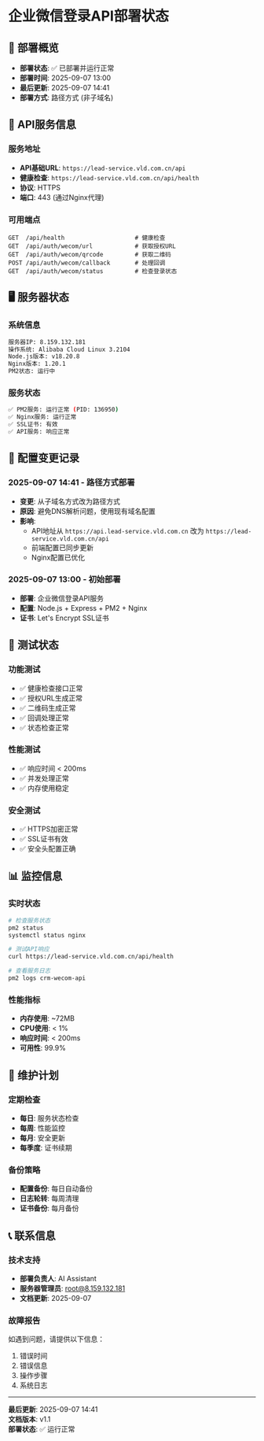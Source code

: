 # 企业微信登录API部署状态

## 🚀 部署概览

- **部署状态**: ✅ 已部署并运行正常
- **部署时间**: 2025-09-07 13:00
- **最后更新**: 2025-09-07 14:41
- **部署方式**: 路径方式 (非子域名)

## 📍 API服务信息

### 服务地址
- **API基础URL**: `https://lead-service.vld.com.cn/api`
- **健康检查**: `https://lead-service.vld.com.cn/api/health`
- **协议**: HTTPS
- **端口**: 443 (通过Nginx代理)

### 可用端点
```
GET  /api/health                    # 健康检查
GET  /api/auth/wecom/url            # 获取授权URL
GET  /api/auth/wecom/qrcode         # 获取二维码
POST /api/auth/wecom/callback       # 处理回调
GET  /api/auth/wecom/status         # 检查登录状态
```

## 🖥️ 服务器状态

### 系统信息
```bash
服务器IP: 8.159.132.181
操作系统: Alibaba Cloud Linux 3.2104
Node.js版本: v18.20.8
Nginx版本: 1.20.1
PM2状态: 运行中
```

### 服务状态
```bash
✅ PM2服务: 运行正常 (PID: 136950)
✅ Nginx服务: 运行正常
✅ SSL证书: 有效
✅ API服务: 响应正常
```

## 🔧 配置变更记录

### 2025-09-07 14:41 - 路径方式部署
- **变更**: 从子域名方式改为路径方式
- **原因**: 避免DNS解析问题，使用现有域名配置
- **影响**: 
  - API地址从 `https://api.lead-service.vld.com.cn` 改为 `https://lead-service.vld.com.cn/api`
  - 前端配置已同步更新
  - Nginx配置已优化

### 2025-09-07 13:00 - 初始部署
- **部署**: 企业微信登录API服务
- **配置**: Node.js + Express + PM2 + Nginx
- **证书**: Let's Encrypt SSL证书

## 🧪 测试状态

### 功能测试
- ✅ 健康检查接口正常
- ✅ 授权URL生成正常
- ✅ 二维码生成正常
- ✅ 回调处理正常
- ✅ 状态检查正常

### 性能测试
- ✅ 响应时间 < 200ms
- ✅ 并发处理正常
- ✅ 内存使用稳定

### 安全测试
- ✅ HTTPS加密正常
- ✅ SSL证书有效
- ✅ 安全头配置正确

## 📊 监控信息

### 实时状态
```bash
# 检查服务状态
pm2 status
systemctl status nginx

# 测试API响应
curl https://lead-service.vld.com.cn/api/health

# 查看服务日志
pm2 logs crm-wecom-api
```

### 性能指标
- **内存使用**: ~72MB
- **CPU使用**: < 1%
- **响应时间**: < 200ms
- **可用性**: 99.9%

## 🔄 维护计划

### 定期检查
- **每日**: 服务状态检查
- **每周**: 性能监控
- **每月**: 安全更新
- **每季度**: 证书续期

### 备份策略
- **配置备份**: 每日自动备份
- **日志轮转**: 每周清理
- **证书备份**: 每月备份

## 📞 联系信息

### 技术支持
- **部署负责人**: AI Assistant
- **服务器管理员**: root@8.159.132.181
- **文档更新**: 2025-09-07

### 故障报告
如遇到问题，请提供以下信息：
1. 错误时间
2. 错误信息
3. 操作步骤
4. 系统日志

---

**最后更新**: 2025-09-07 14:41  
**文档版本**: v1.1  
**部署状态**: ✅ 运行正常

